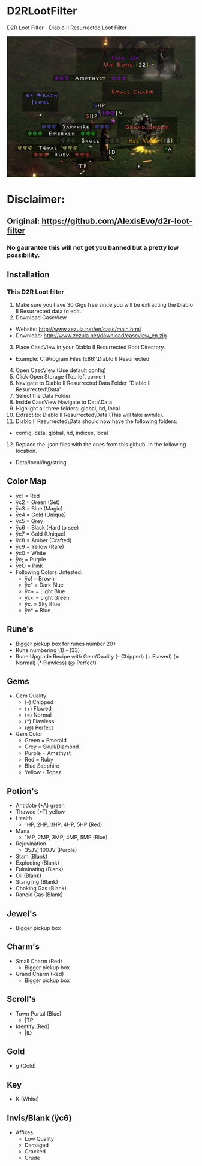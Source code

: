 # D2RLootFilter
D2R Loot Filter - Diablo II Resurrected Loot Filter

![alt text](https://github.com/Quadrat1c/D2RLootFilter/blob/main/lootfltr.JPG)

# Disclaimer:
## Original: https://github.com/AlexisEvo/d2r-loot-filter
### No gaurantee this will not get you banned but a pretty low possibility.

## Installation
### This D2R Loot filter 
1. Make sure you have 30 Gigs free since you will be extracting the Diablo II Resurrected data to edit.
2. Download CascView
  - Website: http://www.zezula.net/en/casc/main.html
  - Download: http://www.zezula.net/download/cascview_en.zip
3. Place CascView in your Diablo II Resurrected Root Directory.
  - Example: C:\Program Files (x86)\Diablo II Resurrected
4. Open CascView (Use default config)
5. Click Open Storage (Top left corner)
6. Navigate to Diablo II Resurrected Data Folder "Diablo II Resurrected\Data"
7. Select the Data Folder.
8. Inside CascView Navigate to Data\Data
9. Highlight all three folders: global, hd, local
10. Extract to: Diablo II Resurrected\Data (This will take awhile).
11. Diablo II Resurrected\Data should now have the following folders:
  - config, data, global, hd, indices, local
12. Replace the .json files with the ones from this github. In the following location.
  - Data/local/lng/string

## Color Map
- ÿc1 = Red
- ÿc2 = Green (Set)
- ÿc3 = Blue (Magic)
- ÿc4 = Gold (Unique)
- ÿc5 = Grey
- ÿc6 = Black (Hard to see)
- ÿc7 = Gold (Unique)
- ÿc8 = Amber (Crafted)
- ÿc9 = Yellow (Rare)
- ÿc0 = White
- ÿc; = Purple
- ÿcO = Pink
- Following Colors Untested:
  - ÿc! = Brown
  - ÿc" = Dark Blue
  - ÿc+ = Light Blue
  - ÿc< = Light Green
  - ÿc. = Sky Blue
  - ÿc* = Blue

## Rune's
- Bigger pickup box for runes number 20+
- Rune numbering (1) - (33)
- Rune Upgrade Recipe with Gem/Quality (- Chipped) (+ Flawed) (= Normal) (* Flawless) (@ Perfect)

## Gems
- Gem Quality
  - (-) Chipped 
  - (+) Flawed 
  - (=) Normal 
  - (*) Flawless 
  - (@) Perfect
- Gem Color
  - Green = Emerald
  - Grey = Skull/Diamond
  - Purple = Amethyst
  - Red = Ruby
  - Blue Sapphire
  - Yellow - Topaz

## Potion's
- Antidote (*A) green
- Thawed   (*T) yellow
- Health
  - 1HP, 2HP, 3HP, 4HP, 5HP (Red)
- Mana
  - 1MP, 2MP, 3MP, 4MP, 5MP (Blue)
- Rejuvination
  - 35JV, 100JV (Purple)
- Stam (Blank)
- Exploding (Blank)
- Fulminating (Blank)
- Oil (Blank)
- Stangling (Blank)
- Choking Gas (Blank)
- Rancid Gas (Blank)

## Jewel's
- Bigger pickup box

## Charm's
- Small Charm (Red)
  - Bigger pickup box
- Grand Charm (Red)
  - Bigger pickup box

## Scroll's
- Town Portal (Blue)
  - |TP
- Identify (Red)
  - |ID

## Gold
- g (Gold)

## Key
- K (White)


## Invis/Blank (ÿc6)
- Affixes
  - Low Quality
  - Damaged
  - Cracked
  - Crude
